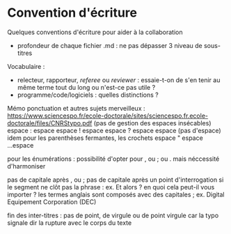 # Convention d'écriture
Quelques conventions d'écriture pour aider à la collaboration

 - profondeur de chaque fichier .md : ne pas dépasser 3 niveau de sous-titres

Vocabulaire :

 - relecteur, rapporteur, *referee* ou *reviewer* : essaie-t-on de s'en tenir au même terme tout du long ou n'est-ce pas utile ?
 - programme/code/logiciels : quelles distinctions ?

Mémo ponctuation et autres sujets merveilleux :
https://www.sciencespo.fr/ecole-doctorale/sites/sciencespo.fr.ecole-doctorale/files/CNRStypo.pdf 
(pas de gestion des espaces insécables)
espace : espace
espace ! espace
espace ? espace
espace (pas d'espace) idem pour les parenthèses fermantes, les crochets
espace " espace
...espace

pour les énumérations : possibilité d'opter pour , ou ; ou . 
mais néccessité d'harmoniser

pas de capitale après , ou ; 
pas de capitale après un point d'interrogation si le segment ne clôt pas la phrase : ex. Et alors ? en quoi cela peut-il vous importer ?
les termes anglais sont composés avec des capitales ; ex. Digital Equipement Corporation (DEC)

fin des inter-titres : pas de point, de virgule ou de point virgule car la typo signale dir la rupture avec le corps du texte




